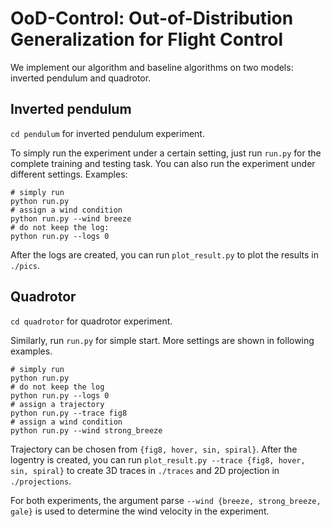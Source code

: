 # OoD-Control: Out-of-Distribution Generalization for Flight Control
We implement our algorithm and baseline algorithms on two models: inverted pendulum and quadrotor.

## Inverted pendulum
`cd pendulum` for inverted pendulum experiment.

To simply run the experiment under a certain setting, just run `run.py` for the complete training and testing task. You can also run the experiment under different settings.
Examples:
```
# simply run
python run.py
# assign a wind condition
python run.py --wind breeze
# do not keep the log:
python run.py --logs 0
```
After the logs are created, you can run `plot_result.py` to plot the results in `./pics`.

## Quadrotor
`cd quadrotor` for quadrotor experiment.

Similarly, run `run.py` for simple start. More settings are shown in following examples.
```
# simply run
python run.py
# do not keep the log
python run.py --logs 0
# assign a trajectory
python run.py --trace fig8
# assign a wind condition
python run.py --wind strong_breeze
```
Trajectory can be chosen from `{fig8, hover, sin, spiral}`.
After the logentry is created, you can run `plot_result.py --trace {fig8, hover, sin, spiral}` to create 3D traces in `./traces` and 2D projection in `./projections`. 

For both experiments, the argument parse `--wind {breeze, strong_breeze, gale}` is used to determine the wind velocity in the experiment.
